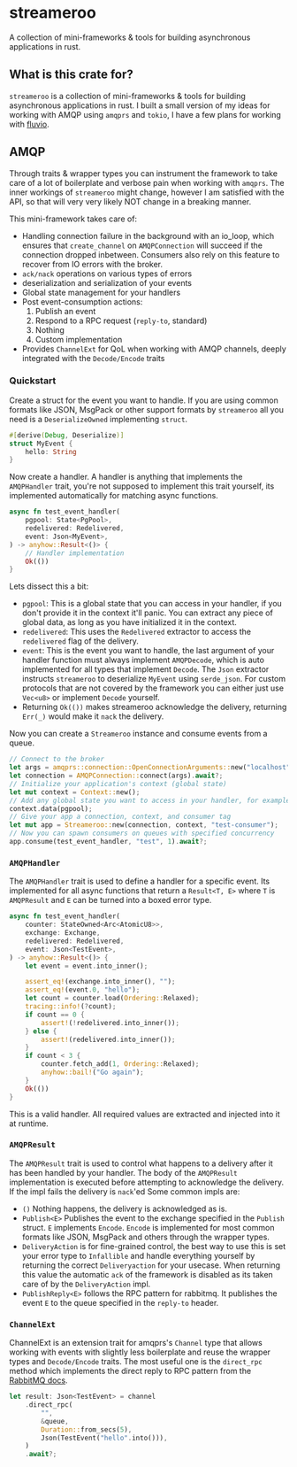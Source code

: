 # streameroo
A collection of mini-frameworks & tools for building asynchronous applications in rust.

## What is this crate for?
`streameroo` is a collection of mini-frameworks & tools for building asynchronous applications in rust.
I built a small version of my ideas for working with AMQP using `amqprs` and `tokio`, I have a few plans for working with [fluvio](https://github.com/infinyon/fluvio).

## AMQP

Through traits & wrapper types you can instrument the framework to take care of a lot of boilerplate and verbose pain when working with `amqprs`.
The inner workings of `streameroo` might change, however I am satisfied with the API, so that will very very likely NOT change in a breaking manner.

This mini-framework takes care of:
- Handling connection failure in the background with an io_loop, which ensures that `create_channel` on `AMQPConnection` will succeed if the connection dropped inbetween. Consumers also rely on this feature to recover from IO errors with the broker.
- `ack/nack` operations on various types of errors
- deserialization and serialization of your events
- Global state management for your handlers
- Post event-consumption actions:
  1. Publish an event
  2. Respond to a RPC request (`reply-to`, standard)
  3. Nothing
  4. Custom implementation
- Provides `ChannelExt` for QoL when working with AMQP channels, deeply integrated with the `Decode/Encode` traits

### Quickstart
Create a struct for the event you want to handle. If you are using common formats like JSON, MsgPack or other support formats by `streameroo` all you need is a `DeserializeOwned` implementing `struct`.
```rust
#[derive(Debug, Deserialize)]
struct MyEvent {
    hello: String
}
```
Now create a handler. A handler is anything that implements the `AMQPHandler` trait, you're not supposed to implement this trait yourself, its implemented automatically for matching async functions.
```rust
async fn test_event_handler(
    pgpool: State<PgPool>,
    redelivered: Redelivered,
    event: Json<MyEvent>,
) -> anyhow::Result<()> {
    // Handler implementation
    Ok(())
}
```
Lets dissect this a bit:
- `pgpool`: This is a global state that you can access in your handler, if you don't provide it in the context it'll panic. You can extract any piece of global data, as long as you have initialized it in the context.
- `redelivered`: This uses the `Redelivered` extractor to access the `redelivered` flag of the delivery.
- `event`: This is the event you want to handle, the last argument of your handler function must always implement `AMQPDecode`, which is auto implemented for all types that implement `Decode`. The `Json` extractor instructs `streameroo` to deserialize `MyEvent` using `serde_json`. For custom protocols that are not covered by the framework you can either just use `Vec<u8>` or implement `Decode` yourself. 
- Returning `Ok(())` makes streameroo acknowledge the delivery, returning `Err(_)` would make it `nack` the delivery.

Now you can create a `Streameroo` instance and consume events from a queue.
```rust
// Connect to the broker
let args = amqprs::connection::OpenConnectionArguments::new("localhost", 5672, "guest", "guest");
let connection = AMQPConnection::connect(args).await?;
// Initialize your application's context (global state)
let mut context = Context::new();
// Add any global state you want to access in your handler, for example a database connection
context.data(pgpool);
// Give your app a connection, context, and consumer tag
let mut app = Streameroo::new(connection, context, "test-consumer");
// Now you can spawn consumers on queues with specified concurrency
app.consume(test_event_handler, "test", 1).await?;
```

### `AMQPHandler`

The `AMQPHandler` trait is used to define a handler for a specific event. Its implemented for all async functions that return a `Result<T, E>` where `T` is `AMQPResult` and `E` can be turned into a boxed error type.
```rust
async fn test_event_handler(
    counter: StateOwned<Arc<AtomicU8>>,
    exchange: Exchange,
    redelivered: Redelivered,
    event: Json<TestEvent>,
) -> anyhow::Result<()> {
    let event = event.into_inner();

    assert_eq!(exchange.into_inner(), "");
    assert_eq!(event.0, "hello");
    let count = counter.load(Ordering::Relaxed);
    tracing::info!(?count);
    if count == 0 {
        assert!(!redelivered.into_inner());
    } else {
        assert!(redelivered.into_inner());
    }
    if count < 3 {
        counter.fetch_add(1, Ordering::Relaxed);
        anyhow::bail!("Go again");
    }
    Ok(())
}
```
This is a valid handler. All required values are extracted and injected into it at runtime.

### `AMQPResult`
The `AMQPResult` trait is used to control what happens to a delivery after it has been handled by your handler. The body of the `AMQPResult` implementation is executed before attempting to acknowledge the delivery. If the impl fails the delivery is `nack`'ed
Some common impls are:
- `()` Nothing happens, the delivery is acknowledged as is.
- `Publish<E>` Publishes the event to the exchange specified in the `Publish` struct. `E` implements `Encode`. `Encode` is implemented for most common formats like JSON, MsgPack and others through the wrapper types.
- `DeliveryAction` is for fine-grained control, the best way to use this is set your error type to `Infallible` and handle everything yourself by returning the correct `Deliveryaction` for your usecase. When returning this value the automatic `ack` of the framework is disabled as its taken care of by the `DeliveryAction` impl.
- `PublishReply<E>` follows the RPC pattern for rabbitmq. It publishes the event `E` to the queue specified in the `reply-to` header.

### `ChannelExt`
ChannelExt is an extension trait for amqprs's `Channel` type that allows working with events with slightly less boilerplate and reuse the wrapper types and `Decode/Encode` traits.
The most useful one is the `direct_rpc` method which implements the direct reply to RPC pattern from the [RabbitMQ docs](https://www.rabbitmq.com/docs/direct-reply-to).
```rust
let result: Json<TestEvent> = channel
    .direct_rpc(
        "",
        &queue,
        Duration::from_secs(5),
        Json(TestEvent("hello".into())),
    )
    .await?;
```



